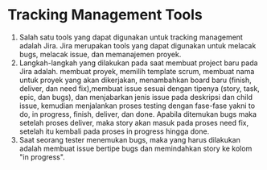 # Tracking Management Tools

1. Salah satu tools yang dapat digunakan untuk tracking management adalah Jira. Jira merupakan tools yang dapat digunakan untuk melacak bugs, melacak issue, dan memanajemen proyek. 
2. Langkah-langkah yang dilakukan pada saat membuat project baru pada Jira adalah. membuat proyek, memilih template scrum, membuat nama untuk proyek yang akan dikerjakan, menambahkan board baru (finish, deliver, dan need fix),membuat issue sesuai dengan tipenya (story, task, epic, dan bugs), dan menjabarkan jenis issue pada deskripsi dan  child issue, kemudian menjalankan proses testing dengan fase-fase yakni to do, in progress, finish, deliver, dan done. Apabila ditemukan bugs maka setelah proses deliver, maka story akan masuk pada proses need fix, setelah itu kembali pada proses in progress hingga done. 
3. Saat seorang tester menemukan bugs, maka yang harus dilakukan adalah membuat issue bertipe bugs dan memindahkan story ke kolom "in progress". 
